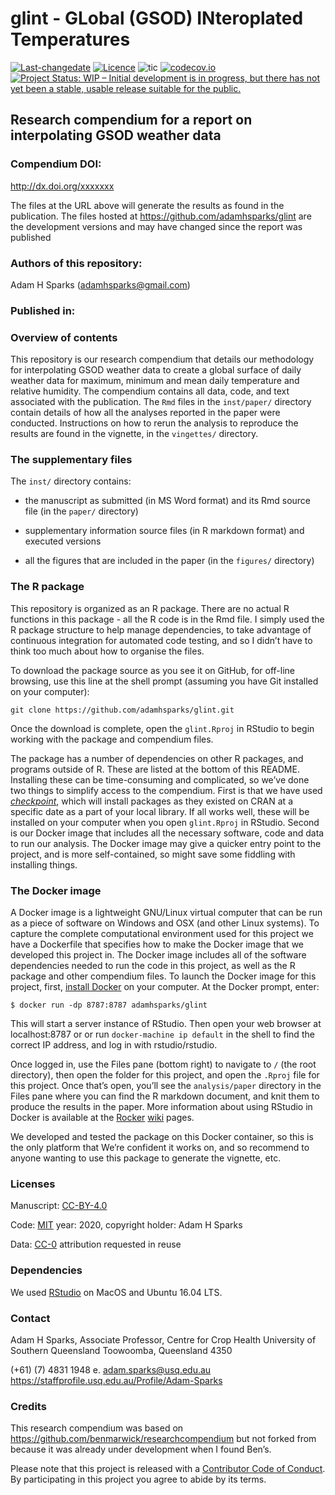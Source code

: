 glint - GLobal (GSOD) INteroplated Temperatures
================

[![Last-changedate](https://img.shields.io/badge/last%20change-2020--08--19-brightgreen.svg)](https://github.com/adamhsparks/glint/commits/master)
[![Licence](https://img.shields.io/github/license/mashape/apistatus.svg)](http://choosealicense.com/licenses/mit/)
![tic](https://github.com/adamhsparks/glint/workflows/tic/badge.svg)
[![codecov.io](https://codecov.io/github/adamhsparks/glint/coverage.svg?branch=master)](https://codecov.io/github/adamhsparks/glint?branch=master)
[![Project Status: WIP – Initial development is in progress, but there
has not yet been a stable, usable release suitable for the
public.](http://www.repostatus.org/badges/latest/wip.svg)](http://www.repostatus.org/#wip)

Research compendium for a report on interpolating GSOD weather data
-------------------------------------------------------------------

### Compendium DOI:

<a href="http://dx.doi.org/xxxxxxx" class="uri">http://dx.doi.org/xxxxxxx</a>

The files at the URL above will generate the results as found in the
publication. The files hosted at
<a href="https://github.com/adamhsparks/glint" class="uri">https://github.com/adamhsparks/glint</a>
are the development versions and may have changed since the report was
published

### Authors of this repository:

Adam H Sparks
(<a href="mailto:adamhsparks@gmail.com" class="email">adamhsparks@gmail.com</a>)

### Published in:

### Overview of contents

This repository is our research compendium that details our methodology
for interpolating GSOD weather data to create a global surface of daily
weather data for maximum, minimum and mean daily temperature and
relative humidity. The compendium contains all data, code, and text
associated with the publication. The `Rmd` files in the `inst/paper/`
directory contain details of how all the analyses reported in the paper
were conducted. Instructions on how to rerun the analysis to reproduce
the results are found in the vignette, in the `vingettes/` directory.

### The supplementary files

The `inst/` directory contains:

-   the manuscript as submitted (in MS Word format) and its Rmd source
    file (in the `paper/` directory)

-   supplementary information source files (in R markdown format) and
    executed versions

-   all the figures that are included in the paper (in the `figures/`
    directory)

### The R package

This repository is organized as an R package. There are no actual R
functions in this package - all the R code is in the Rmd file. I simply
used the R package structure to help manage dependencies, to take
advantage of continuous integration for automated code testing, and so I
didn’t have to think too much about how to organise the files.

To download the package source as you see it on GitHub, for off-line
browsing, use this line at the shell prompt (assuming you have Git
installed on your computer):

    git clone https://github.com/adamhsparks/glint.git

Once the download is complete, open the `glint.Rproj` in RStudio to
begin working with the package and compendium files.

The package has a number of dependencies on other R packages, and
programs outside of R. These are listed at the bottom of this README.
Installing these can be time-consuming and complicated, so we’ve done
two things to simplify access to the compendium. First is that we have
used
[*checkpoint*](https://cran.r-project.org/web/packages/checkpoint/index.html),
which will install packages as they existed on CRAN at a specific date
as a part of your local library. If all works well, these will be
installed on your computer when you open `glint.Rproj` in RStudio.
Second is our Docker image that includes all the necessary software,
code and data to run our analysis. The Docker image may give a quicker
entry point to the project, and is more self-contained, so might save
some fiddling with installing things.

### The Docker image

A Docker image is a lightweight GNU/Linux virtual computer that can be
run as a piece of software on Windows and OSX (and other Linux systems).
To capture the complete computational environment used for this project
we have a Dockerfile that specifies how to make the Docker image that we
developed this project in. The Docker image includes all of the software
dependencies needed to run the code in this project, as well as the R
package and other compendium files. To launch the Docker image for this
project, first, [install Docker](https://docs.docker.com/installation/)
on your computer. At the Docker prompt, enter:

`$ docker run -dp 8787:8787 adamhsparks/glint`

This will start a server instance of RStudio. Then open your web browser
at localhost:8787 or or run `docker-machine ip default` in the shell to
find the correct IP address, and log in with rstudio/rstudio.

Once logged in, use the Files pane (bottom right) to navigate to `/`
(the root directory), then open the folder for this project, and open
the `.Rproj` file for this project. Once that’s open, you’ll see the
`analysis/paper` directory in the Files pane where you can find the R
markdown document, and knit them to produce the results in the paper.
More information about using RStudio in Docker is available at the
[Rocker](https://github.com/rocker-org)
[wiki](https://github.com/rocker-org/rocker/wiki/Using-the-RStudio-image)
pages.

We developed and tested the package on this Docker container, so this is
the only platform that We’re confident it works on, and so recommend to
anyone wanting to use this package to generate the vignette, etc.

### Licenses

Manuscript: [CC-BY-4.0](http://creativecommons.org/licenses/by/4.0/)

Code: [MIT](http://opensource.org/licenses/MIT) year: 2020, copyright
holder: Adam H Sparks

Data: [CC-0](http://creativecommons.org/publicdomain/zero/1.0/)
attribution requested in reuse

### Dependencies

We used [RStudio](http://www.rstudio.com/products/rstudio/) on MacOS and
Ubuntu 16.04 LTS.

### Contact

Adam H Sparks, Associate Professor, Centre for Crop Health University of
Southern Queensland Toowoomba, Queensland 4350

(+61) (7) 4831 1948 e.
<a href="mailto:adam.sparks@usq.edu.au" class="email">adam.sparks@usq.edu.au</a>
<a href="https://staffprofile.usq.edu.au/Profile/Adam-Sparks" class="uri">https://staffprofile.usq.edu.au/Profile/Adam-Sparks</a>

### Credits

This research compendium was based on
<a href="https://github.com/benmarwick/researchcompendium" class="uri">https://github.com/benmarwick/researchcompendium</a>
but not forked from because it was already under development when I
found Ben’s.

Please note that this project is released with a [Contributor Code of
Conduct](CONDUCT.md). By participating in this project you agree to
abide by its terms.
